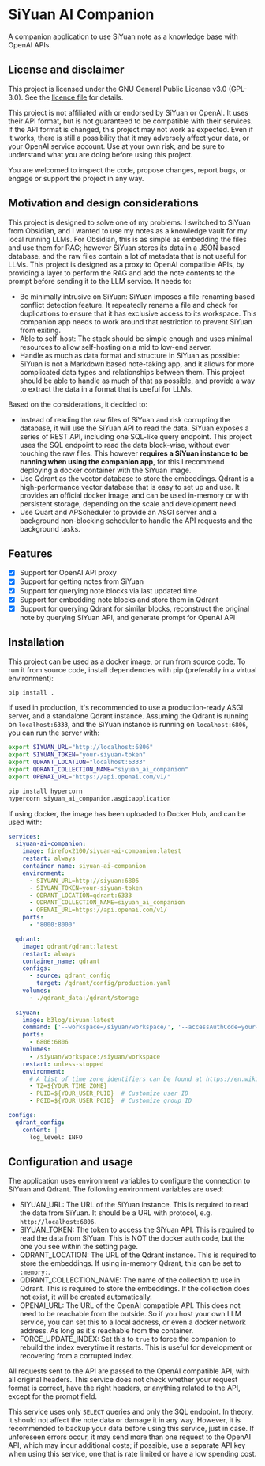 # SiYuan AI Companion

A companion application to use SiYuan note as a knowledge base with OpenAI APIs.

## License and disclaimer

This project is licensed under the GNU General Public License v3.0 (GPL-3.0). See the [licence file](LICENSE) for details.

This project is not affiliated with or endorsed by SiYuan or OpenAI. It uses their API format, but is not guaranteed to be compatible with their services. If the API format is changed, this project may not work as expected. Even if it works, there is still a possibility that it may adversely affect your data, or your OpenAI service account. Use at your own risk, and be sure to understand what you are doing before using this project.

You are welcomed to inspect the code, propose changes, report bugs, or engage or support the project in any way.

## Motivation and design considerations

This project is designed to solve one of my problems: I switched to SiYuan from Obsidian, and I wanted to use my notes as a knowledge vault for my local running LLMs. For Obsidian, this is as simple as embedding the files and use them for RAG; however SiYuan stores its data in a JSON based database, and the raw files contain a lot of metadata that is not useful for LLMs. This project is designed as a proxy to OpenAI compatible APIs, by providing a layer to perform the RAG and add the note contents to the prompt before sending it to the LLM service. It needs to:

- Be minimally intrusive on SiYuan: SiYuan imposes a file-renaming based conflict detection feature. It repeatedly rename a file and check for duplications to ensure that it has exclusive access to its workspace. This companion app needs to work around that restriction to prevent SiYuan from exiting.
- Able to self-host: The stack should be simple enough and uses minimal resources to allow self-hosting on a mid to low-end server.
- Handle as much as data format and structure in SiYuan as possible: SiYuan is not a Markdown based note-taking app, and it allows for more complicated data types and relationships between them. This project should be able to handle as much of that as possible, and provide a way to extract the data in a format that is useful for LLMs.

Based on the considerations, it decided to:

- Instead of reading the raw files of SiYuan and risk corrupting the database, it will use the SiYuan API to read the data. SiYuan exposes a series of REST API, including one SQL-like query endpoint. This project uses the SQL endpoint to read the data block-wise, without ever touching the raw files. This however **requires a SiYuan instance to be running when using the companion app**, for this I recommend deploying a docker container with the SiYuan image.
- Use Qdrant as the vector database to store the embeddings. Qdrant is a high-performance vector database that is easy to set up and use. It provides an official docker image, and can be used in-memory or with persistent storage, depending on the scale and development need.
- Use Quart and APScheduler to provide an ASGI server and a background non-blocking scheduler to handle the API requests and the background tasks.

## Features

- [x] Support for OpenAI API proxy
- [x] Support for getting notes from SiYuan
- [x] Support for querying note blocks via last updated time
- [x] Support for embedding note blocks and store them in Qdrant
- [x] Support for querying Qdrant for similar blocks, reconstruct the original note by querying SiYuan API, and generate prompt for OpenAI API

## Installation

This project can be used as a docker image, or run from source code. To run it from source code, install dependencies with pip (preferably in a virtual environment):

```bash
pip install .
```

If used in production, it's recommended to use a production-ready ASGI server, and a standalone Qdrant instance. Assuming the Qdrant is running on `localhost:6333`, and the SiYuan instance is running on `localhost:6806`, you can run the server with:

```bash
export SIYUAN_URL="http://localhost:6806"
export SIYUAN_TOKEN="your-siyuan-token"
export QDRANT_LOCATION="localhost:6333"
export QDRANT_COLLECTION_NAME="siyuan_ai_companion"
export OPENAI_URL="https://api.openai.com/v1/"

pip install hypercorn
hypercorn siyuan_ai_companion.asgi:application
```

If using docker, the image has been uploaded to Docker Hub, and can be used with:

```yaml
services:
  siyuan-ai-companion:
    image: firefox2100/siyuan-ai-companion:latest
    restart: always
    container_name: siyuan-ai-companion
    environment:
      - SIYUAN_URL=http://siyuan:6806
      - SIYUAN_TOKEN=your-siyuan-token
      - QDRANT_LOCATION=qdrant:6333
      - QDRANT_COLLECTION_NAME=siyuan_ai_companion
      - OPENAI_URL=https://api.openai.com/v1/
    ports:
      - "8000:8000"

  qdrant:
    image: qdrant/qdrant:latest
    restart: always
    container_name: qdrant
    configs:
      - source: qdrant_config
        target: /qdrant/config/production.yaml
    volumes:
      - ./qdrant_data:/qdrant/storage
  
  siyuan:
    image: b3log/siyuan:latest
    command: ['--workspace=/siyuan/workspace/', '--accessAuthCode=your-auth-code']
    ports:
      - 6806:6806
    volumes:
      - /siyuan/workspace:/siyuan/workspace
    restart: unless-stopped
    environment:
      # A list of time zone identifiers can be found at https://en.wikipedia.org/wiki/List_of_tz_database_time_zones
      - TZ=${YOUR_TIME_ZONE}
      - PUID=${YOUR_USER_PUID}  # Customize user ID
      - PGID=${YOUR_USER_PGID}  # Customize group ID

configs:
  qdrant_config:
    content: |
      log_level: INFO
```

## Configuration and usage

The application uses environment variables to configure the connection to SiYuan and Qdrant. The following environment variables are used:

- SIYUAN_URL: The URL of the SiYuan instance. This is required to read the data from SiYuan. It should be a URL with protocol, e.g. `http://localhost:6806`.
- SIYUAN_TOKEN: The token to access the SiYuan API. This is required to read the data from SiYuan. This is NOT the docker auth code, but the one you see within the setting page.
- QDRANT_LOCATION: The URL of the Qdrant instance. This is required to store the embeddings. If using in-memory Qdrant, this can be set to `:memory:`.
- QDRANT_COLLECTION_NAME: The name of the collection to use in Qdrant. This is required to store the embeddings. If the collection does not exist, it will be created automatically.
- OPENAI_URL: The URL of the OpenAI compatible API. This does not need to be reachable from the outside. So if you host your own LLM service, you can set this to a local address, or even a docker network address. As long as it's reachable from the container.
- FORCE_UPDATE_INDEX: Set this to `true` to force the companion to rebuild the index everytime it restarts. This is useful for development or recovering from a corrupted index.

All requests sent to the API are passed to the OpenAI compatible API, with all original headers. This service does not check whether your request format is correct, have the right headers, or anything related to the API, except for the prompt field.

This service uses only `SELECT` queries and only the SQL endpoint. In theory, it should not affect the note data or damage it in any way. However, it is recommended to backup your data before using this service, just in case. If unforeseen errors occur, it may send more than one request to the OpenAI API, which may incur additional costs; if possible, use a separate API key when using this service, one that is rate limited or have a low spending cost.
